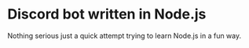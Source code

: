 # Discord bot written in Node.js

Nothing serious just a quick attempt trying to learn Node.js in a fun way.
